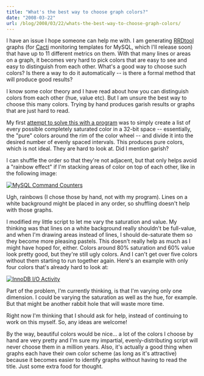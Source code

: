 ```yaml
---
title: "What's the best way to choose graph colors?"
date: "2008-03-22"
url: /blog/2008/03/22/whats-the-best-way-to-choose-graph-colors/
---
```

<p>I have an issue I hope someone can help me with.  I am generating <a href="http://oss.oetiker.ch/rrdtool/">RRDtool</a> graphs (for <a href="http://www.cacti.org/">Cacti</a> monitoring templates for MySQL, which I'll release soon) that have up to 11 different metrics on them.  With that many lines or areas on a graph, it becomes very hard to pick colors that are easy to see and easy to distinguish from each other.  What's a good way to choose such colors?  Is there a way to do it automatically -- is there a formal method that will produce good results?</p>

<p>I know some color theory and I have read about how you can distinguish colors from each other (hue, value etc).  But I am unsure the best way to choose this many colors.  Trying by hand produces garish results or graphs that are just hard to read.</p>

<p>My first <a href="/articles/color-chooser.html">attempt to solve this with a program</a> was to simply create a list of every possible completely saturated color in a 32-bit space -- essentially, the "pure" colors around the rim of the color wheel -- and divide it into the desired number of evenly spaced intervals.  This produces pure colors, which is not ideal.  They are hard to look at.  Did I mention garish?</p>

<p>I can shuffle the order so that they're not adjacent, but that only helps avoid a "rainbow effect" if I'm stacking areas of color on top of each other, like in the following image:</p>

<p><a href='http://www.xaprb.com/media/2008/03/mysql_command_counters.png' title='MySQL Command Counters'><img src='http://www.xaprb.com/media/2008/03/mysql_command_counters.thumbnail.png' alt='MySQL Command Counters' /></a></p>

<p>Ugh, rainbows (I chose those by hand, not with my program).  Lines on a white background might be placed in any order, so shuffling doesn't help with those graphs.</p>

<p>I modified my little script to let me vary the saturation and value.  My thinking was that lines on a white background really shouldn't be full-value, and when I'm drawing areas instead of lines, I should de-saturate them so they become more pleasing pastels.  This doesn't really help as much as I might have hoped for, either.  Colors around 80% saturation and 60% value look pretty good, but they're still ugly colors.  And I can't get over five colors without them starting to run together again.  Here's an example with only four colors that's already hard to look at:</p>

<p><a href='http://www.xaprb.com/media/2008/03/innodb_io.png' title='InnoDB I/O Activity'><img src='http://www.xaprb.com/media/2008/03/innodb_io.thumbnail.png' alt='InnoDB I/O Activity' /></a></p>

<p>Part of the problem, I'm currently thinking, is that I'm varying only one dimension.  I could be varying the saturation as well as the hue, for example.  But that might be another rabbit hole that will waste more time.</p>

<p>Right now I'm thinking that I should ask for help, instead of continuing to work on this myself.  So, any ideas are welcome!</p>

<p>By the way, beautiful colors would be nice&#8230; a lot of the colors I choose by hand are very pretty and I'm sure my impartial, evenly-distributing script will never choose them in a million years.  Also, it's actually a good thing when graphs each have their own color scheme (as long as it's attractive) because it becomes easier to identify graphs without having to read the title.  Just some extra food for thought.</p>
